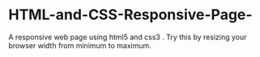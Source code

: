 # HTML-and-CSS-Responsive-Page-
A responsive web page using html5 and css3 . Try this by resizing your browser width from minimum to maximum. 
